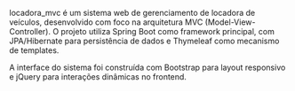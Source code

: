 locadora_mvc é um sistema web de gerenciamento de locadora de veículos, desenvolvido com foco na arquitetura MVC (Model-View-Controller). O projeto utiliza Spring Boot como framework principal, com JPA/Hibernate para persistência de dados e Thymeleaf como mecanismo de templates.

A interface do sistema foi construída com Bootstrap para layout responsivo e jQuery para interações dinâmicas no frontend.
